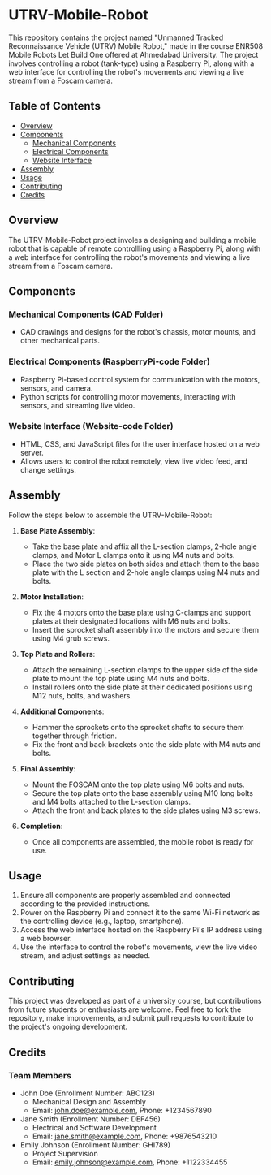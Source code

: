 # UTRV-Mobile-Robot
This repository contains the project named "Unmanned Tracked Reconnaissance Vehicle (UTRV) Mobile Robot," made in the course ENR508 Mobile Robots Let Build One offered at Ahmedabad University. The project involves controlling a robot (tank-type) using a Raspberry Pi, along with a web interface for controlling the robot's movements and viewing a live stream from a Foscam camera.

## Table of Contents
- [Overview](#overview)
- [Components](#components)
  - [Mechanical Components](#mechanical-components)
  - [Electrical Components](#electrical-components)
  - [Website Interface](#website-interface)
- [Assembly](#assembly)
- [Usage](#usage)
- [Contributing](#contributing)
- [Credits](#credits)

## Overview

The UTRV-Mobile-Robot project involes a designing and building a mobile robot that is capable of remote controllling using a Raspberry Pi, along with a web interface for controlling the robot's movements and viewing a live stream from a Foscam camera.

## Components

### Mechanical Components (CAD Folder)
- CAD drawings and designs for the robot's chassis, motor mounts, and other mechanical parts.

### Electrical Components (RaspberryPi-code Folder)
- Raspberry Pi-based control system for communication with the motors, sensors, and camera.
- Python scripts for controlling motor movements, interacting with sensors, and streaming live video.

### Website Interface (Website-code Folder)
- HTML, CSS, and JavaScript files for the user interface hosted on a web server.
- Allows users to control the robot remotely, view live video feed, and change settings.

## Assembly

Follow the steps below to assemble the UTRV-Mobile-Robot:

1. **Base Plate Assembly**:
   - Take the base plate and affix all the L-section clamps, 2-hole angle clamps, and Motor L clamps onto it using M4 nuts and bolts.
   - Place the two side plates on both sides and attach them to the base plate with the L section and 2-hole angle clamps using M4 nuts and bolts.

2. **Motor Installation**:
   - Fix the 4 motors onto the base plate using C-clamps and support plates at their designated locations with M6 nuts and bolts.
   - Insert the sprocket shaft assembly into the motors and secure them using M4 grub screws.

3. **Top Plate and Rollers**:
   - Attach the remaining L-section clamps to the upper side of the side plate to mount the top plate using M4 nuts and bolts.
   - Install rollers onto the side plate at their dedicated positions using M12 nuts, bolts, and washers.

4. **Additional Components**:
   - Hammer the sprockets onto the sprocket shafts to secure them together through friction.
   - Fix the front and back brackets onto the side plate with M4 nuts and bolts.

5. **Final Assembly**:
   - Mount the FOSCAM onto the top plate using M6 bolts and nuts.
   - Secure the top plate onto the base assembly using M10 long bolts and M4 bolts attached to the L-section clamps.
   - Attach the front and back plates to the side plates using M3 screws.

6. **Completion**:
   - Once all components are assembled, the mobile robot is ready for use.

## Usage

1. Ensure all components are properly assembled and connected according to the provided instructions.
2. Power on the Raspberry Pi and connect it to the same Wi-Fi network as the controlling device (e.g., laptop, smartphone).
3. Access the web interface hosted on the Raspberry Pi's IP address using a web browser.
4. Use the interface to control the robot's movements, view the live video stream, and adjust settings as needed.

## Contributing

This project was developed as part of a university course, but contributions from future students or enthusiasts are welcome. Feel free to fork the repository, make improvements, and submit pull requests to contribute to the project's ongoing development.

## Credits



### Team Members
- John Doe (Enrollment Number: ABC123)
  - Mechanical Design and Assembly
  - Email: john.doe@example.com, Phone: +1234567890
- Jane Smith (Enrollment Number: DEF456)
  - Electrical and Software Development
  - Email: jane.smith@example.com, Phone: +9876543210
- Emily Johnson (Enrollment Number: GHI789)
  - Project Supervision
  - Email: emily.johnson@example.com, Phone: +1122334455
